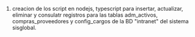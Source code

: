 1. creacion de los script en nodejs, typescript para insertar, actualizar, eliminar y consulatr registros para las tablas adm_activos, compras_proveedores y config_cargos de la BD "intranet" del sistema sisglobal.